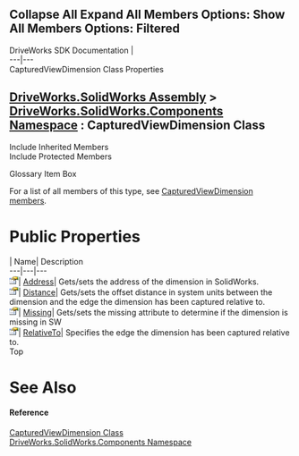 Collapse All Expand All Members Options: Show All  Members Options: Filtered   
---  
DriveWorks SDK Documentation  |   
---|---  
CapturedViewDimension Class Properties   
  
[DriveWorks.SolidWorks Assembly](topic13342.md) > [DriveWorks.SolidWorks.Components Namespace](topic13925.md) : CapturedViewDimension Class  
---  
  
Include Inherited Members    
Include Protected Members    


Glossary Item Box

For a list of all members of this type, see [CapturedViewDimension members](topic14375.md).

# Public Properties

| Name| Description  
---|---|---  
![Public Property](dotnetimages/publicProperty.gif)| [Address](topic14380.md)| Gets/sets the address of the dimension in SolidWorks.   
![Public Property](dotnetimages/publicProperty.gif)| [Distance](topic14381.md)| Gets/sets the offset distance in system units between the dimension and the edge the dimension has been captured relative to.   
![Public Property](dotnetimages/publicProperty.gif)| [Missing](topic14382.md)| Gets/sets the missing attribute to determine if the dimension is missing in SW   
![Public Property](dotnetimages/publicProperty.gif)| [RelativeTo](topic14383.md)| Specifies the edge the dimension has been captured relative to.   
Top

# See Also

#### Reference

[CapturedViewDimension Class](topic14374.md)   
[DriveWorks.SolidWorks.Components Namespace](topic13925.md)


